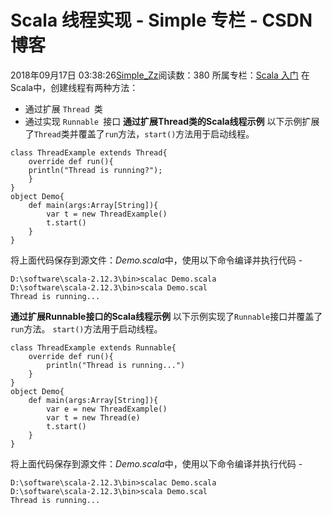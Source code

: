 # Scala  线程实现 - Simple 专栏 - CSDN博客
2018年09月17日 03:38:26[Simple_Zz](https://me.csdn.net/love284969214)阅读数：380
所属专栏：[Scala 入门](https://blog.csdn.net/column/details/27500.html)
在Scala中，创建线程有两种方法：
- 通过扩展 `Thread `类
- 通过实现 `Runnable `接口
**通过扩展Thread类的Scala线程示例**
以下示例扩展了`Thread`类并覆盖了`run`方法，`start()`方法用于启动线程。
```
class ThreadExample extends Thread{  
    override def run(){  
    println("Thread is running?");  
    }  
}  
object Demo{  
    def main(args:Array[String]){  
        var t = new ThreadExample()  
        t.start()  
    }  
}
```
将上面代码保存到源文件：*Demo.scala*中，使用以下命令编译并执行代码 -
```
D:\software\scala-2.12.3\bin>scalac Demo.scala
D:\software\scala-2.12.3\bin>scala Demo.scal
Thread is running...
```
**通过扩展Runnable接口的Scala线程示例**
以下示例实现了`Runnable`接口并覆盖了`run`方法。 `start()`方法用于启动线程。
```
class ThreadExample extends Runnable{  
    override def run(){  
        println("Thread is running...")  
    }  
}  
object Demo{  
    def main(args:Array[String]){  
        var e = new ThreadExample()  
        var t = new Thread(e)  
        t.start()  
    }  
}
```
将上面代码保存到源文件：*Demo.scala*中，使用以下命令编译并执行代码 -
```
D:\software\scala-2.12.3\bin>scalac Demo.scala
D:\software\scala-2.12.3\bin>scala Demo.scal
Thread is running...
```
